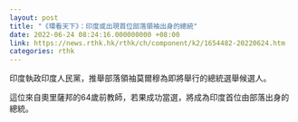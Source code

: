 ```yaml
---
layout: post
title: "《環看天下》：印度或出現首位部落領袖出身的總統"
date: 2022-06-24 08:24:16.000000000 +08:00
link: https://news.rthk.hk/rthk/ch/component/k2/1654482-20220624.htm
categories: rthk
---
```


印度執政印度人民黨，推舉部落領袖莫爾穆為即將舉行的總統選舉候選人。

這位來自奧里薩邦的64歲前教師，若果成功當選，將成為印度首位由部落出身的總統。
